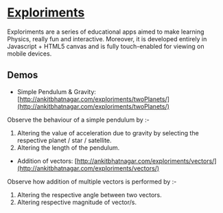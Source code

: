 # [Exploriments](https://github.com/ankitbhatnagar2012/exploriments)

Exploriments are a series of educational apps aimed to make
learning Physics, really fun and interactive. Moreover, it is developed
entirely in Javascript + HTML5 canvas and is fully touch-enabled for
viewing on mobile devices.

## Demos

* Simple Pendulum & Gravity: [http://ankitbhatnagar.com/exploriments/twoPlanets/](http://ankitbhatnagar.com/exploriments/twoPlanets/)

Observe the behaviour of a simple pendulum by :-

1. Altering the value of acceleration due to gravity by selecting the respective planet / star / satellite.
2. Altering the length of the pendulum. 

* Addition of vectors: [http://ankitbhatnagar.com/exploriments/vectors/](http://ankitbhatnagar.com/exploriments/vectors/)

Observe how addition of multiple vectors is performed by :-

1. Altering the respective angle between two vectors.
2. Altering respective magnitude of vector/s.



